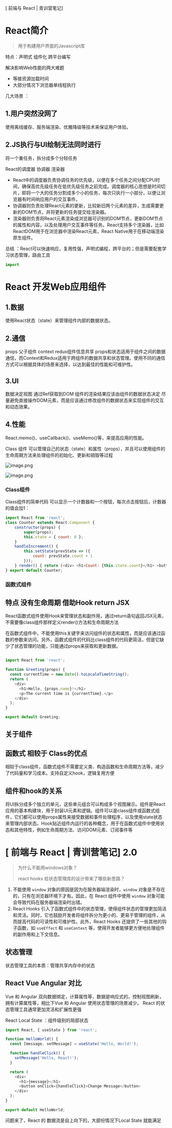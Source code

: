 [ 前端与 React | 青训营笔记]

# React简介

> 用于构建用户界面的Javascript库

特点：声明式 组件化 跨平台编写

解决影响Web性能的两大难题

- 等接资源加载时间
- 大部分情况下浏览器单线程执行

几大场景 ：

1.用户突然没网了
----------------

 使用离线缓存、服务端渲染、优雅降级等技术来保证用户体验。

2.JS执行与UI绘制无法同时进行
----------------------------

 将一个重任务，拆分成多个分轻任务

 React的调度器 协调器 渲染器

- React中的调度器负责协调任务的优先级，以便在多个任务之间分配CPU时间，确保高优先级任务在低优先级任务之前完成。调度器的核心思想是时间切片，即将一个大的任务分割成多个小的任务，每次只执行一小部分，以便让浏览器有时间响应用户的交互事件。
- 协调器则负责处理React元素的更新，比较新旧两个元素的差异，生成需要更新的DOM节点，并将更新的任务提交给渲染器。
- 渲染器则负责将React元素渲染成浏览器可识别的DOM节点，更新DOM节点的属性和内容，以及处理用户交互事件等任务。React支持多个渲染器，比如ReactDOM用于在浏览器中渲染React元素，React Native用于在移动端渲染原生组件。

总结 ：React可以快速响应，复用性强，声明式编程，跨平台的；但是需要配套学习状态管理，路由工具

```js
import 
```

# React 开发Web应用组件

1.数据
------

 使用React状态（state）来管理组件内部的数据状态。

2.通信
------

  props 父子组件
  context redux组件信息共享
  props和状态适用于组件之间的数据通信，而Context和Redux适用于跨组件的数据共享和状态管理。使用不同的通信方式可以根据具体的场景来选择，以达到最佳的性能和可维护性。

3.UI
----

  数据决定视图
  通过Ref获取到DOM
  组件的渲染结果应该由组件的数据状态决定
  尽量避免直接操作DOM元素，而是应该通过修改组件的数据状态来实现组件的交互和动态效果。

4.性能
------

 React.memo()、useCallback()、useMemo()等，来提高应用的性能。

Class 组件
可以管理自己的状态（state）和属性（props），并且可以使用组件的生命周期方法来处理组件的初始化、更新和销毁等过程

![image.png](https://p9-juejin.byteimg.com/tos-cn-i-k3u1fbpfcp/af5d4d2e6685437e85ee289580dd6d60~tplv-k3u1fbpfcp-watermark.image?)

![image.png](https://p1-juejin.byteimg.com/tos-cn-i-k3u1fbpfcp/33f605dfd81c435a81806caad89e3b5b~tplv-k3u1fbpfcp-watermark.image?)

### Class组件

Class组件的简单代码
可以显示一个计数器和一个按钮，每次点击按钮后，计数器的值会加1：

```js
import React from 'react';
class Counter extends React.Component {
    constructor(props) {
        super(props);
        this.state = { count: 0 };
    }
    handleIncrement() {
        this.setState(prevState => ({
            count: prevState.count + 1
        }));
    } render() { return (<div> <h1>Count: {this.state.count}</h1> <button onClick={() => this.handleIncrement()}>Increment</button> </div>); }
} export default Counter;

```

### 函数式组件

特点 没有生命周期  借助Hook  return JSX
---------------------------------------

React函数式组件使用Hook来管理状态和副作用，通过return语句返回JSX元素，不需要像class组件那样定义render()方法和生命周期方法

在函数式组件中，不能使用this关键字来访问组件的状态和属性，而是应该通过函数的参数来访问。另外，函数式组件的代码比class组件的代码更简洁，但是它缺少了状态管理的功能，只能通过props来获取和更新数据。

```js

import React from 'react';

function Greeting(props) {
  const currentTime = new Date().toLocaleTimeString();
  return (
    <div>
      <h1>Hello, {props.name}!</h1>
      <p>The current time is {currentTime}.</p>
    </div>
  );
}

export default Greeting;
```

关于组件
--------

函数式 相较于 Class的优点
-------------------------

 相较于class组件，函数式组件不需要定义类、构造函数和生命周期方法等，减少了代码量和学习成本。支持自定义hook，逻辑复用方便

组件和hook的关系
----------------

  将UI拆分成多个独立的单元，这些单元组合可以构成多个视图展示。组件是React应用的基本构建块，用于封装UI元素和逻辑。组件可以是class组件或函数式组件，它们都可以使用props属性来接受数据和事件处理程序，以及使用state状态来管理内部状态。Hook贴近组件内运行的各种概念，用于在函数式组件中使用状态和其他特性，例如生命周期方法、访问DOM元素、订阅事件等

# [ 前端与 React | 青训营笔记] 2.0

> 为什么不能用windows对象？
>
> react hooks 给状态管理库的设计带来了哪些新思路？

1. 不能使用 `window` 对象的原因是因为在服务器端渲染时，`window` 对象是不存在的，只有在浏览器环境下才有。因此，在 React 组件中使用 `window` 对象可能会导致代码在服务器端渲染时出错。
2. React Hooks 引入了函数式组件中的状态管理，使得组件状态的管理更加简洁和灵活。同时，它也鼓励开发者将组件拆分为更小的、更易于管理的组件，从而提高代码的可读性和可维护性。此外，React Hooks 还提供了一些其他的钩子函数，如 `useEffect` 和 `useContext` 等，使得开发者能够更方便地处理组件的副作用和上下文信息。

## 状态管理

状态管理工具的本质：管理共享内存中的状态

React Vue Angular 对比
----------------------

 Vue 和 Angular 双向数据绑定，计算属性等，数据是响应式的，控制视图刷新，拥有计算属性等，相比下Vue 和 Angular 使用状态管理的场景减少。
 React 的状态管理工具通常更加灵活和扩展性更强

 React Local State ：组件级别的局部状态

```js
import React, { useState } from 'react';

function HelloWorld() {
  const [message, setMessage] = useState('Hello, World!');

  function handleClick() {
    setMessage('Hello, React!');
  }

  return (
    <div>
      <h1>{message}</h1>
      <button onClick={handleClick}>Change Message</button>
    </div>
  );
}

export default HelloWorld;
```

问题来了，React 的 数据流是自上向下的，大部份情况下Local State 就能满足
